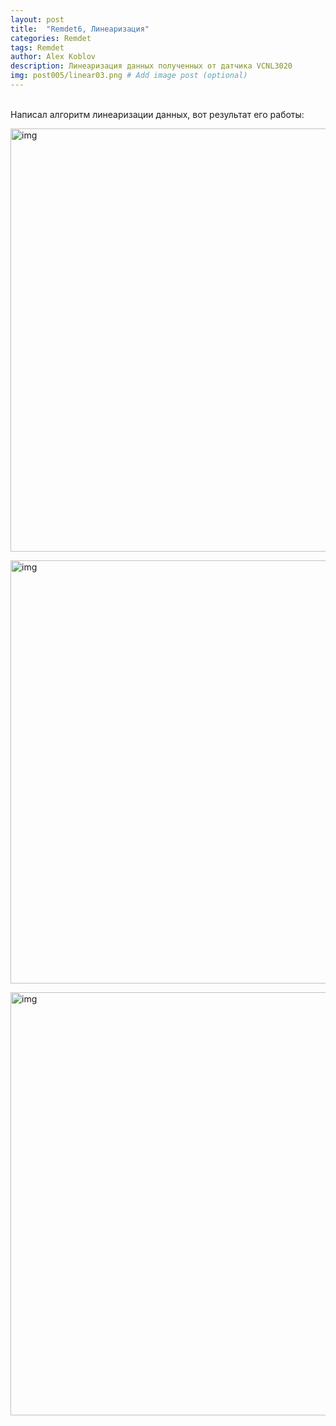 ```yaml
---
layout: post
title:  "Remdet6, Линеаризация"
categories: Remdet
tags: Remdet
author: Alex Koblov
description: Линеаризация данных полученных от датчика VCNL3020
img: post005/linear03.png # Add image post (optional)
---
```

<p><br>Написал алгоритм линеаризации данных, вот результат его работы:</p>
<p><a  href="{{ site.baseurl }}/assets/images/post005/linear01.png" class="highslide" onclick="return hs.expand(this)">
   <img src="{{ site.baseurl }}/assets/images/post005/linear01.png" alt="img" width="677" /></a></p>
<p><a  href="{{ site.baseurl }}/assets/images/post005/linear02.png" class="highslide" onclick="return hs.expand(this)">
   <img src="{{ site.baseurl }}/assets/images/post005/linear02.png" alt="img" width="677" /></a></p>
<p><a  href="{{ site.baseurl }}/assets/images/post005/linear03.png" class="highslide" onclick="return hs.expand(this)">
   <img src="{{ site.baseurl }}/assets/images/post005/linear03.png" alt="img" width="677" /></a></p>

 
